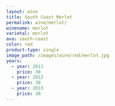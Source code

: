 ```yaml
---
layout: wine
title: South Coast Merlot
permalink: wine/merlot/
winename: merlot
varietal: merlot
ava: south-coast
color: red
product-type: single
image_path: /images/wine/red/merlot.jpg
years:
  - year: 2011
    price: 30
  - year: 2012
    price: 30
  - year: 2013
    price: 30
---
```



